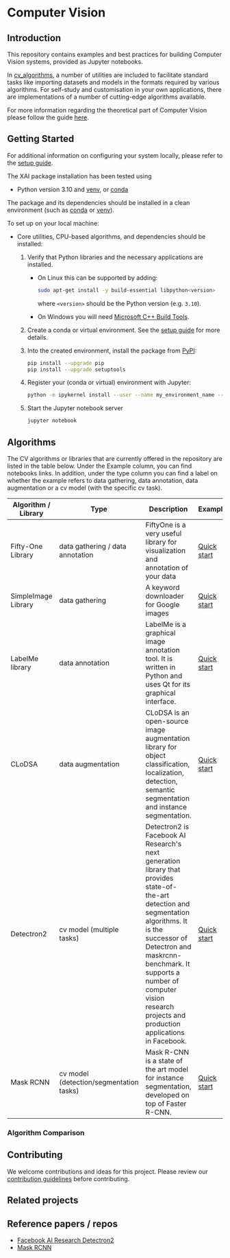# Computer Vision

## Introduction

This repository contains examples and best practices for building Computer Vision systems, provided as Jupyter notebooks.

In [cv_algorithms](cv_algorithms), a number of utilities are included to facilitate standard tasks like importing datasets and models in the formats required by various algorithms. For self-study and customisation in your own applications, there are implementations of a number of cutting-edge algorithms available.

For more information regarding the theoretical part of Computer Vision please follow the guide [here](cv_algorithms/README.md).

## Getting Started

For additional information on configuring your system locally, please refer to the [setup guide](SETUP.md).

The XAI package installation has been tested using
- Python version 3.10 and [venv](https://docs.python.org/3/library/venv.html), or [conda](https://docs.conda.io/projects/conda/en/latest/glossary.html?highlight=environment#conda-environment)

The package and its dependencies should be installed in a clean environment (such as
[conda](https://docs.conda.io/projects/conda/en/latest/glossary.html?highlight=environment#conda-environment) or [venv](https://docs.python.org/3/library/venv.html)).

To set up on your local machine:

* Core utilities, CPU-based algorithms, and dependencies should be installed:

    1. Verify that Python libraries and the necessary applications 
       are installed.

       + On Linux this can be supported by adding:

         ```bash
         sudo apt-get install -y build-essential libpython<version>
         ``` 

         where `<version>` should be the Python version (e.g. `3.10`).

       + On Windows you will need [Microsoft C++ Build Tools](https://visualstudio.microsoft.com/visual-cpp-build-tools/).
    
    2. Create a conda or virtual environment.  See the
       [setup guide](SETUP.md) for more details.

    3. Into the created environment, install the package from
       [PyPI](https://pypi.org):

       ```bash
       pip install --upgrade pip
       pip install --upgrade setuptools
       ```

    4. Register your (conda or virtual) environment with Jupyter:

       ```bash
       python -m ipykernel install --user --name my_environment_name --display-name ".venv"
       ```
    
    5. Start the Jupyter notebook server

       ```bash
       jupyter notebook
       ```

## Algorithms

The CV algorithms or libraries that are currently offered in the repository are listed in the table below. Under the Example column, you can find notebooks links. In addition, under the type column you can find a label on whether the example refers to data gathering, data annotation, data augmentation or a cv model (with the specific cv task).


| Algorithm / Library | Type | Description | Example |
|-----------|------|-------------|---------|
| Fifty-One Library | data gathering / data annotation | FiftyOne is a very useful library for visualization and annotation of your data | [Quick start](data_gathering/FiftyOne_(for_M1).ipynb) |
| SimpleImage Library | data gathering | A keyword downloader for Google images | [Quick start](data_gathering/SimpleImage.ipynb) |
| LabelMe library | data annotation | LabelMe is a graphical image annotation tool. It is written in Python and uses Qt for its graphical interface. | [Quick start](data_annotation/LabelMe.ipynb) |
| CLoDSA | data augmentation | CLoDSA is an open-source image augmentation library for object classification, localization, detection, semantic segmentation and instance segmentation. | [Quick start](examples/CLODSA.ipynb) |
| Detectron2 | cv model (multiple tasks) | Detectron2 is Facebook AI Research's next generation library that provides state-of-the-art detection and segmentation algorithms. It is the successor of Detectron and maskrcnn-benchmark. It supports a number of computer vision research projects and production applications in Facebook. | [Quick start](examples/Detectron_2.ipynb) |
| Mask RCNN | cv model (detection/segmentation tasks) | Mask R-CNN is a state of the art model for instance segmentation, developed on top of Faster R-CNN. | [Quick start](examples/MaskRCNN.ipynb) |



### Algorithm Comparison

## Contributing

We welcome contributions and ideas for this project. Please review our [contribution guidelines](CONTRIBUTING.md) before contributing.

## Related projects

## Reference papers / repos
- [Facebook AI Research Detectron2](https://github.com/facebookresearch/detectron2)
- [Mask RCNN](https://arxiv.org/abs/1703.06870)
